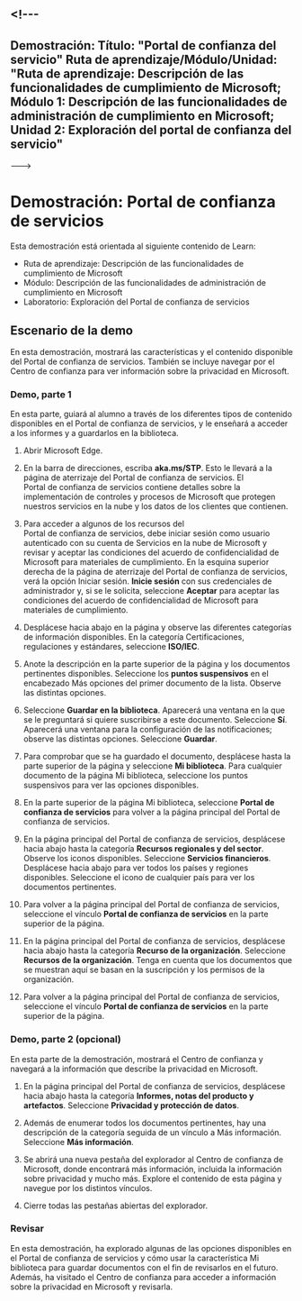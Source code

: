 <a name="---"></a><!---
---
Demostración: Título: "Portal de confianza del servicio" Ruta de aprendizaje/Módulo/Unidad: "Ruta de aprendizaje: Descripción de las funcionalidades de cumplimiento de Microsoft; Módulo 1: Descripción de las funcionalidades de administración de cumplimiento en Microsoft; Unidad 2: Exploración del portal de confianza del servicio"
---
--->

# <a name="demo-service-trust-portal"></a>Demostración: Portal de confianza de servicios

Esta demostración está orientada al siguiente contenido de Learn:

- Ruta de aprendizaje: Descripción de las funcionalidades de cumplimiento de Microsoft
- Módulo: Descripción de las funcionalidades de administración de cumplimiento en Microsoft
- Laboratorio: Exploración del Portal de confianza de servicios

## <a name="demo-scenario"></a>Escenario de la demo

En esta demostración, mostrará las características y el contenido disponible del Portal de confianza de servicios. También se incluye navegar por el Centro de confianza para ver información sobre la privacidad en Microsoft.

### <a name="demo-part-1"></a>Demo, parte 1

En esta parte, guiará al alumno a través de los diferentes tipos de contenido disponibles en el Portal de confianza de servicios, y le enseñará a acceder a los informes y a guardarlos en la biblioteca.

1. Abrir Microsoft Edge.

1. En la barra de direcciones, escriba **aka.ms/STP**. Esto le llevará a la página de aterrizaje del Portal de confianza de servicios. El Portal de confianza de servicios contiene detalles sobre la implementación de controles y procesos de Microsoft que protegen nuestros servicios en la nube y los datos de los clientes que contienen.

1. Para acceder a algunos de los recursos del Portal de confianza de servicios, debe iniciar sesión como usuario autenticado con su cuenta de Servicios en la nube de Microsoft y revisar y aceptar las condiciones del acuerdo de confidencialidad de Microsoft para materiales de cumplimiento. En la esquina superior derecha de la página de aterrizaje del Portal de confianza de servicios, verá la opción Iniciar sesión.  **Inicie sesión** con sus credenciales de administrador y, si se le solicita, seleccione **Aceptar** para aceptar las condiciones del acuerdo de confidencialidad de Microsoft para materiales de cumplimiento.

1. Desplácese hacia abajo en la página y observe las diferentes categorías de información disponibles. En la categoría Certificaciones, regulaciones y estándares, seleccione **ISO/IEC**.

1. Anote la descripción en la parte superior de la página y los documentos pertinentes disponibles.  Seleccione los **puntos suspensivos** en el encabezado Más opciones del primer documento de la lista.  Observe las distintas opciones.

1. Seleccione **Guardar en la biblioteca**.  Aparecerá una ventana en la que se le preguntará si quiere suscribirse a este documento.  Seleccione **Sí**. Aparecerá una ventana para la configuración de las notificaciones; observe las distintas opciones. Seleccione **Guardar**.

1. Para comprobar que se ha guardado el documento, desplácese hasta la parte superior de la página y seleccione **Mi biblioteca**.  Para cualquier documento de la página Mi biblioteca, seleccione los puntos suspensivos para ver las opciones disponibles.

1. En la parte superior de la página Mi biblioteca, seleccione **Portal de confianza de servicios** para volver a la página principal del Portal de confianza de servicios.

1. En la página principal del Portal de confianza de servicios, desplácese hacia abajo hasta la categoría **Recursos regionales y del sector**.  Observe los iconos disponibles.  Seleccione **Servicios financieros**.  Desplácese hacia abajo para ver todos los países y regiones disponibles.  Seleccione el icono de cualquier país para ver los documentos pertinentes.

1. Para volver a la página principal del Portal de confianza de servicios, seleccione el vínculo **Portal de confianza de servicios** en la parte superior de la página.

1. En la página principal del Portal de confianza de servicios, desplácese hacia abajo hasta la categoría **Recurso de la organización**. Seleccione **Recursos de la organización**.  Tenga en cuenta que los documentos que se muestran aquí se basan en la suscripción y los permisos de la organización.

1. Para volver a la página principal del Portal de confianza de servicios, seleccione el vínculo **Portal de confianza de servicios** en la parte superior de la página.

### <a name="demo-part-2-optional"></a>Demo, parte 2 (opcional)

En esta parte de la demostración, mostrará el Centro de confianza y navegará a la información que describe la privacidad en Microsoft.

1. En la página principal del Portal de confianza de servicios, desplácese hacia abajo hasta la categoría **Informes, notas del producto y artefactos**. Seleccione **Privacidad y protección de datos**.  

1. Además de enumerar todos los documentos pertinentes, hay una descripción de la categoría seguida de un vínculo a Más información.  Seleccione **Más información**.

1. Se abrirá una nueva pestaña del explorador al Centro de confianza de Microsoft, donde encontrará más información, incluida la información sobre privacidad y mucho más. Explore el contenido de esta página y navegue por los distintos vínculos.

1. Cierre todas las pestañas abiertas del explorador.

### <a name="review"></a>Revisar

En esta demostración, ha explorado algunas de las opciones disponibles en el Portal de confianza de servicios y cómo usar la característica Mi biblioteca para guardar documentos con el fin de revisarlos en el futuro.  Además, ha visitado el Centro de confianza para acceder a información sobre la privacidad en Microsoft y revisarla.
